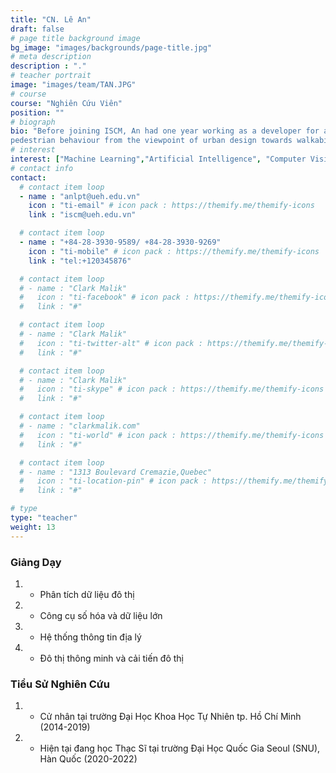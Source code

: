 ```yaml
---
title: "CN. Lê An"
draft: false
# page title background image
bg_image: "images/backgrounds/page-title.jpg"
# meta description
description : "."
# teacher portrait
image: "images/team/TAN.JPG"
# course
course: "Nghiên Cứu Viên"
position: ""
# biograph
bio: "Before joining ISCM, An had one year working as a developer for a well-known Japanese corporation, and a Vietnamese start-up developing enterprise. During this time, he had published two significant works: interactive digital signage and an education website. Currently, he is the youngest IT-Researcher at ISCM, mainly in charge of a platform for Interactive Simulation of
pedestrian behaviour from the viewpoint of urban design towards walkability. He is also a postgraduate in Urban Design and Smart City at National Seoul University to reinforce his knowledge. An always brings his best-offering as a core member in performing in-depth research for Smart City development."
# interest
interest: ["Machine Learning","Artificial Intelligence", "Computer Vision", "Agent Based Modelling"]
# contact info
contact:
  # contact item loop
  - name : "anlpt@ueh.edu.vn"
    icon : "ti-email" # icon pack : https://themify.me/themify-icons
    link : "iscm@ueh.edu.vn"

  # contact item loop
  - name : "+84-28-3930-9589/ +84-28-3930-9269"
    icon : "ti-mobile" # icon pack : https://themify.me/themify-icons
    link : "tel:+120345876"

  # contact item loop
  # - name : "Clark Malik"
  #   icon : "ti-facebook" # icon pack : https://themify.me/themify-icons
  #   link : "#"

  # contact item loop
  # - name : "Clark Malik"
  #   icon : "ti-twitter-alt" # icon pack : https://themify.me/themify-icons
  #   link : "#"

  # contact item loop
  # - name : "Clark Malik"
  #   icon : "ti-skype" # icon pack : https://themify.me/themify-icons
  #   link : "#"

  # contact item loop
  # - name : "clarkmalik.com"
  #   icon : "ti-world" # icon pack : https://themify.me/themify-icons
  #   link : "#"

  # contact item loop
  # - name : "1313 Boulevard Cremazie,Quebec"
  #   icon : "ti-location-pin" # icon pack : https://themify.me/themify-icons
  #   link : "#"

# type
type: "teacher"
weight: 13
---
```


### Giảng Dạy
1. * Phân tích dữ liệu đô thị
1. * Công cụ số hóa và dữ liệu lớn
1. * Hệ thống thông tin địa lý
1. * Đô thị thông minh và cải tiến đô thị

### Tiểu Sử Nghiên Cứu
1. * Cử nhân tại trường Đại Học Khoa Học Tự Nhiên tp. Hồ Chí Minh (2014-2019)
1. * Hiện tại đang học Thạc Sĩ tại trường Đại Học Quốc Gia Seoul (SNU), Hàn Quốc (2020-2022)
